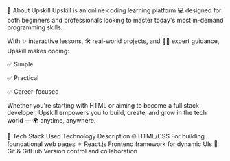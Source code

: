 🚀 About Upskill
Upskill is an online coding learning platform 💻 designed for both beginners and professionals looking to master today's most in-demand programming skills.

With ✨ interactive lessons, 🛠️ real-world projects, and 👨‍🏫 expert guidance, Upskill makes coding:

✅ Simple

✅ Practical

✅ Career-focused

Whether you're starting with HTML or aiming to become a full stack developer, Upskill empowers you to build, create, and grow in the tech world — 🌍 anytime, anywhere.

🧰 Tech Stack Used
Technology	Description
🌐 HTML/CSS	For building foundational web pages
⚛️ React.js	Frontend framework for dynamic UIs
🧪 Git & GitHub	Version control and collaboration
